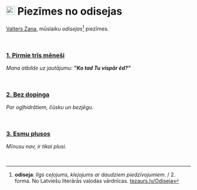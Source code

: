 # <img src="https://valterszana.lv/icons/odyssey.png" height="24px" alt="Odyssey"> Piezīmes no odisejas

[Valters Zana](https://valterszana.lv), mūslaiku *odisejas*[^1] piezīmes.

</br>

### [**1. Pirmie trīs mēneši**](1.pirmie-tris-menesi.md)

*Mana atbilde uz jautājumu: **"Ko tad Tu vispār ēd?"***

</br>

### [**2. Bez dopinga**](2.bez-dopinga.md)

*Par ogļhidrātiem, čūsku un bezjēgu.*

</br>

### [**3. Esmu plusos**](3.esmu-plusos.md)

*Mīnusu nav, ir tikai plusi.*

</br>

[^1]: **odiseja**: *Ilgs ceļojums, klejojums ar daudziem piedzīvojumiem.* / 2. forma. No Latviešu literārās valodas vārdnīcas. [tezaurs.lv/Odiseja](https://tezaurs.lv/Odiseja)
